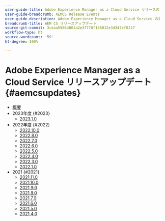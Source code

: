 ```yaml
---
user-guide-title: Adobe Experience Manager as a Cloud Service リリースの概要
user-guide-breadcrumb: AEMCS Release Events
user-guide-description: Adobe Experience Manager as a Cloud Service の最新機能の概要の説明
breadcrumb-title: AEM CS リリースアップデート
source-git-commit: 3ceaa55864804a2e3f778f155012e3d347cf8247
workflow-type: ht
source-wordcount: '59'
ht-degree: 100%

---
```



# Adobe Experience Manager as a Cloud Service リリースアップデート {#aemcsupdates}

+ [概要](overview.md)
+ 2023年度 {#2023}
   + [2023.1.0](2023/2023-1-0.md)
+ 2022年度 {#2022}
   + [2022.10.0](./2022/2022-10-0.md)
   + [2022.8.0](./2022/2022-8-0.md)
   + [2022.7.0](./2022/2022-7-0.md)
   + [2022.6.0](./2022/2022-6-0.md)
   + [2022.5.0](./2022/2022-5-0.md)
   + [2022.4.0](./2022/2022-4-0.md)
   + [2022.3.0](./2022/2022-3-0.md)
   + [2022.1.0](./2022/2022-1-0.md)
+ 2021 {#2021}
   + [2021.11.0](./2021/2021-11-0.md)
   + [2021.10.0](./2021/2021-10-0.md)
   + [2021.9.0](./2021/2021-9-0.md)
   + [2021.8.0](./2021/2021-8-0.md)
   + [2021.7.0](./2021/2021-7-0.md)
   + [2021.6.0](./2021/2021-6-0.md)
   + [2021.5.0](./2021/2021-5-0.md)
   + [2021.4.0](./2021/2021-4-0.md)
